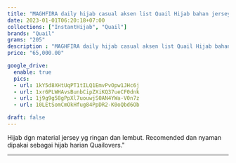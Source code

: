 ```yaml
---
title: "MAGHFIRA daily hijab casual aksen list Quail Hijab bahan jersey"
date: 2023-01-01T06:20:18+07:00
collections: ["InstantHijab", "Quail"]
brands: "Quail"
grams: "205"
description : "MAGHFIRA daily hijab casual aksen list Quail Hijab bahan jersey"
price: "65,000.00"

google_drive:
  enable: true
  pics:
  - url: 1kY5d8XHtUqPT1tILQ1EmvPvOpw1JHc6j
  - url: 1xr6PLWHAvsBunbCipZXiKQ37ueCF0dnk
  - url: 1j9g9g58gPpXl7uouwjS0AN4YWa-V0n7z
  - url: 10LEtSomCmOkHfug84PpDR2-K0oQbd6Ob

draft: false
---
```


Hijab dgn material jersey yg ringan dan lembut. Recomended dan nyaman dipakai sebagai hijab harian Quailovers."

----------    
 
